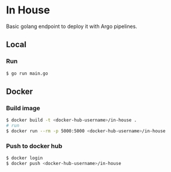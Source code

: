 # In House

Basic golang endpoint to deploy it with Argo pipelines.

## Local

### Run

```bash
$ go run main.go
```

## Docker

### Build image

```bash
$ docker build -t <docker-hub-username>/in-house .
# run
$ docker run --rm -p 5000:5000 <docker-hub-username>/in-house
```

### Push to docker hub

```bash
$ docker login
$ docker push <docker-hub-username>/in-house
```